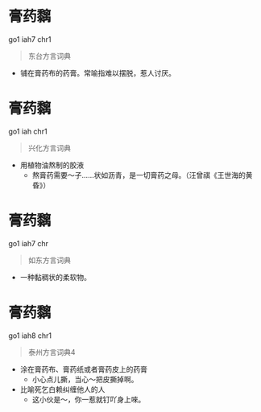 # 膏药黐
go1 iah7 chr1
> 东台方言词典
- 铺在膏药布的药膏。常喻指难以摆脱，惹人讨厌。

# 膏药黐
go1 iah chr1
> 兴化方言词典
- 用植物油熬制的胶液
  - 熬膏药需要～子……状如沥青，是一切膏药之母。（汪曾祺《王世海的黄昏》）

# 膏药黐
go1 iah7 chr
> 如东方言词典
- 一种黏稠状的柔软物。

# 膏药黐
go1 iah8 chr1
> 泰州方言词典4
- 涂在膏药布、膏药纸或者膏药皮上的药膏
  - 小心点儿撕，当心～把皮撕掉啊。
- 比喻死乞白赖纠缠他人的人
  - 这小伙是～，你一惹就钉吖身上唻。
